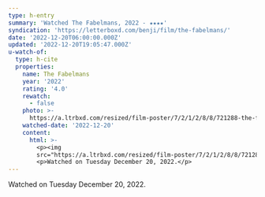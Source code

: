 ```yaml
---
type: h-entry
summary: 'Watched The Fabelmans, 2022 - ★★★★'
syndication: 'https://letterboxd.com/benji/film/the-fabelmans/'
date: '2022-12-20T06:00:00.000Z'
updated: '2022-12-20T19:05:47.000Z'
u-watch-of:
  type: h-cite
  properties:
    name: The Fabelmans
    year: '2022'
    rating: '4.0'
    rewatch:
      - false
    photo: >-
      https://a.ltrbxd.com/resized/film-poster/7/2/1/2/8/8/721288-the-fabelmans-0-600-0-900-crop.jpg?v=ae93837ec1
    watched-date: '2022-12-20'
    content:
      html: >-
        <p><img
        src="https://a.ltrbxd.com/resized/film-poster/7/2/1/2/8/8/721288-the-fabelmans-0-600-0-900-crop.jpg?v=ae93837ec1"/></p>
        <p>Watched on Tuesday December 20, 2022.</p>
---
```

Watched on Tuesday December 20, 2022.
